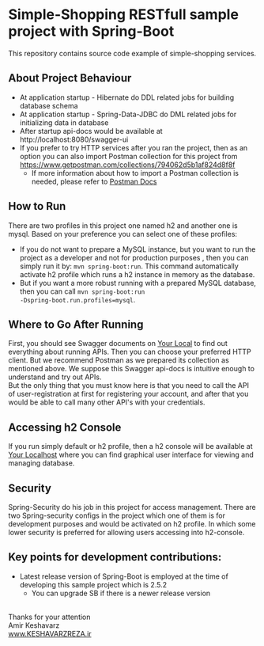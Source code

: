 # Simple-Shopping RESTfull sample project with Spring-Boot

This repository contains source code example of simple-shopping services.

## About Project Behaviour
* At application startup - Hibernate do DDL related jobs for building database schema
* At application startup - Spring-Data-JDBC do DML related jobs for initializing data in database
* After startup api-docs would be available at http://localhost:8080/swagger-ui
* If you prefer to try HTTP services after you ran the project, then as an option you can also import Postman collection for this project from https://www.getpostman.com/collections/794062d5b1af824d8f8f
  * If more information about how to import a Postman collection is needed, please refer to <a href="https://learning.postman.com/docs/getting-started/importing-and-exporting-data/#importing-data-into-postman">Postman Docs</a>

## How to Run
There are two profiles in this project one named h2 and another one is mysql.
Based on your preference you can select one of these profiles:
* If you do not want to prepare a MySQL instance, but you want to run the project as a developer and not for production purposes , then you can simply run it by:
<code>mvn spring-boot:run</code>. This command automatically activate h2 profile which runs a h2 instance in memory as the database. 
* But if you want a more robust running with a prepared MySQL database, then you can call <code>mvn spring-boot:run -Dspring-boot.run.profiles=mysql</code>.   

## Where to Go After Running
First, you should see Swagger documents on <a href="http://localhost:8080/swagger-ui.html">Your Local</a> to find out everything about running APIs. Then you can choose your preferred HTTP client. But we recommend Postman as we prepared its collection as mentioned above. We suppose this Swagger api-docs is intuitive enough to understand and try out APIs.
<br>But the only thing that you must know here is that you need to call the API of user-registration at first for registering your account, and after that you would be able to call many other API's with your credentials.  

## Accessing h2 Console
If you run simply default or h2 profile, then a h2 console will be available at <a href="http://localhost:8080/h2-console">Your Localhost</a> where you can find graphical user interface for viewing and managing database.

## Security
Spring-Security do his job in this project for access management. There are two Spring-security configs in the project which one of them is for development purposes and would be activated on h2 profile. In which some lower security is preferred for allowing users accessing into h2-console.


## Key points for development contributions:
* Latest release version of Spring-Boot is employed at the time of developing this sample project which is 2.5.2
    * You can upgrade SB if there is a newer release version






<br>
Thanks for your attention<br>
Amir Keshavarz<br>
<a href="http://keshavarzreza.ir">www.KESHAVARZREZA.ir</a>
